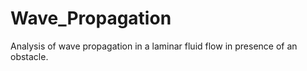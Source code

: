 # Wave_Propagation
Analysis of wave propagation in a laminar fluid flow in presence of an obstacle.
